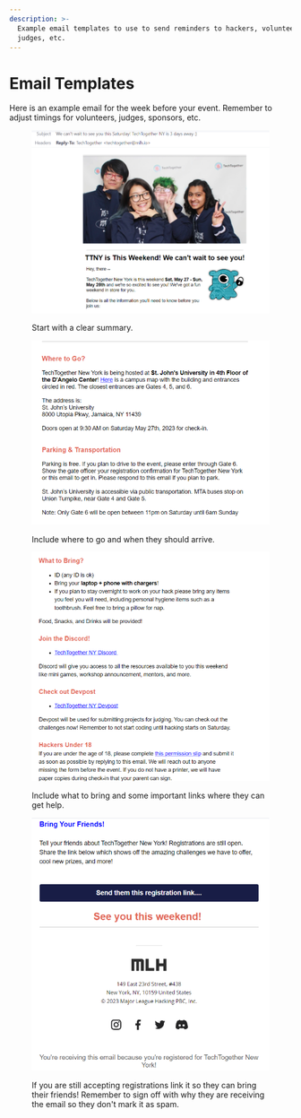 ```yaml
---
description: >-
  Example email templates to use to send reminders to hackers, volunteers,
  judges, etc.
---
```


# Email Templates

Here is an example email for the week before your event. Remember to adjust timings for volunteers, judges, sponsors, etc.&#x20;

<figure><img src="../../../.gitbook/assets/emailp1.png" alt=""><figcaption><p>Start with a clear summary.</p></figcaption></figure>

<figure><img src="../../../.gitbook/assets/emailp2.png" alt=""><figcaption><p>Include where to go and when they should arrive.</p></figcaption></figure>

<figure><img src="../../../.gitbook/assets/emailp3.png" alt=""><figcaption><p>Include what to bring and some important links where they can get help. </p></figcaption></figure>

<figure><img src="../../../.gitbook/assets/emailp4.png" alt=""><figcaption><p>If you are still accepting registrations link it so they can bring their friends! Remember to sign off with why they are receiving the email so they don't mark it as spam. </p></figcaption></figure>
